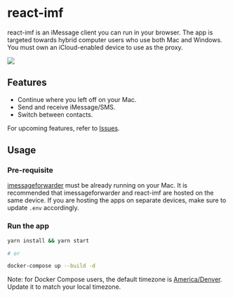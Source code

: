 # react-imf

react-imf is an iMessage client you can run in your browser. The app is targeted towards hybrid computer users who use both Mac and Windows. You must own an iCloud-enabled device to use as the proxy.

<img src="https://user-images.githubusercontent.com/20038316/139202363-12cc4710-4632-4172-8c3f-f736b9140816.png" />

## Features

* Continue where you left off on your Mac.
* Send and receive iMessage/SMS.
* Switch between contacts.

For upcoming features, refer to [Issues](https://github.com/jaeseopark/react-imf/issues).

## Usage

### Pre-requisite

[imessageforwarder](https://github.com/jaeseopark/imessageforwarder) must be already running on your Mac. It is recommended that imessageforwarder and react-imf are hosted on the same device. If you are hosting the apps on separate devices, make sure to update `.env` accordingly.

### Run the app

```bash
yarn install && yarn start

# or

docker-compose up --build -d
```

Note: for Docker Compose users, the default timezone is [America/Denver](docker-compose.yml#L23). Update it to match your local timezone.
